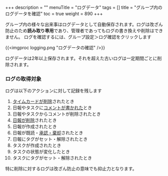 +++
description = ""
menuTitle = "ログデータ"
tags = []
title = "グループ内のログデータを確認"
toc = true
weight = 890
+++


グループ内の様々な出来事はログデータとして自動保存されます。ログは改ざん防止のため**読み取り専用**であり、管理者であってもログの書き換えや削除はできません。
ログを確認するには、グループ設定＞ログ確認をクリックします

{{<imgproc logging.png "ログデータの確認" />}}

ログデータは2年以上保存されます。それを超えた古いログは一定期間ごとに削除されます。

### ログの取得対象

ログは以下のアクションに対して記録を残します

1. [タイムカードが削除](/remove/timecard/)されたとき
1. 日報やタスクに[コメントが書かれた](/report/read/comment/)とき
1. 日報やタスクからコメントが削除されたとき
1. [日報が削除](/remove/report/)されたとき
1. 日報が作成されたとき
1. 日報が既読・[承認・棄却](/report/read/state/)されたとき
1. 日報にタグがセット・解除されたとき
1. タスクが作成されたとき
1. タスクの状態が変化したとき
1. タスクにタグがセット・解除されたとき

特に削除に対するログは改ざん防止の意味でも抑止力となります。
